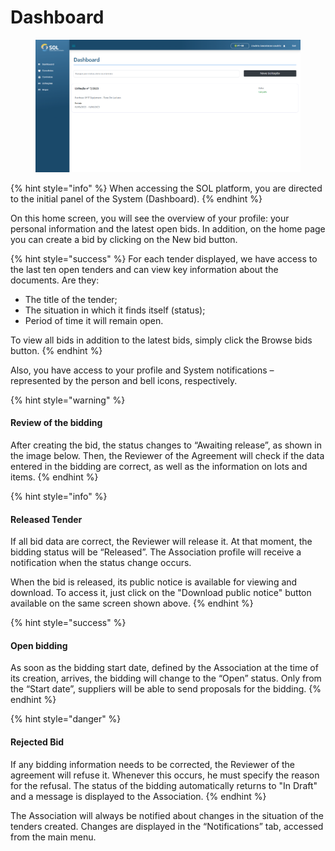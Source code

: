 # Dashboard

<figure><img src="../../../.gitbook/assets/dash-asso.png" alt=""><figcaption></figcaption></figure>

{% hint style="info" %}
When accessing the SOL platform, you are directed to the initial panel of the System (Dashboard).
{% endhint %}

On this home screen, you will see the overview of your profile: your personal information and the latest open bids. In addition, on the home page you can create a bid by clicking on the New bid button.

{% hint style="success" %}
For each tender displayed, we have access to the last ten open tenders and can view key information about the documents. Are they:

* The title of the tender;
* The situation in which it finds itself (status);
* Period of time it will remain open.

To view all bids in addition to the latest bids, simply click the Browse bids button.
{% endhint %}

Also, you have access to your profile and System notifications – represented by the person and bell icons, respectively.

{% hint style="warning" %}
#### Review of the bidding

After creating the bid, the status changes to “Awaiting release”, as shown in the image below. Then, the Reviewer of the Agreement will check if the data entered in the bidding are correct, as well as the information on lots and items.
{% endhint %}

{% hint style="info" %}
#### Released Tender

If all bid data are correct, the Reviewer will release it. At that moment, the bidding status will be “Released”. The Association profile will receive a notification when the status change occurs.&#x20;

When the bid is released, its public notice is available for viewing and download. To access it, just click on the "Download public notice" button available on the same screen shown above.
{% endhint %}

{% hint style="success" %}
#### Open bidding

As soon as the bidding start date, defined by the Association at the time of its creation, arrives, the bidding will change to the “Open” status. Only from the “Start date”, suppliers will be able to send proposals for the bidding.
{% endhint %}

{% hint style="danger" %}
#### Rejected Bid

If any bidding information needs to be corrected, the Reviewer of the agreement will refuse it. Whenever this occurs, he must specify the reason for the refusal. The status of the bidding automatically returns to "In Draft" and a message is displayed to the Association.
{% endhint %}

The Association will always be notified about changes in the situation of the tenders created. Changes are displayed in the “Notifications” tab, accessed from the main menu.
